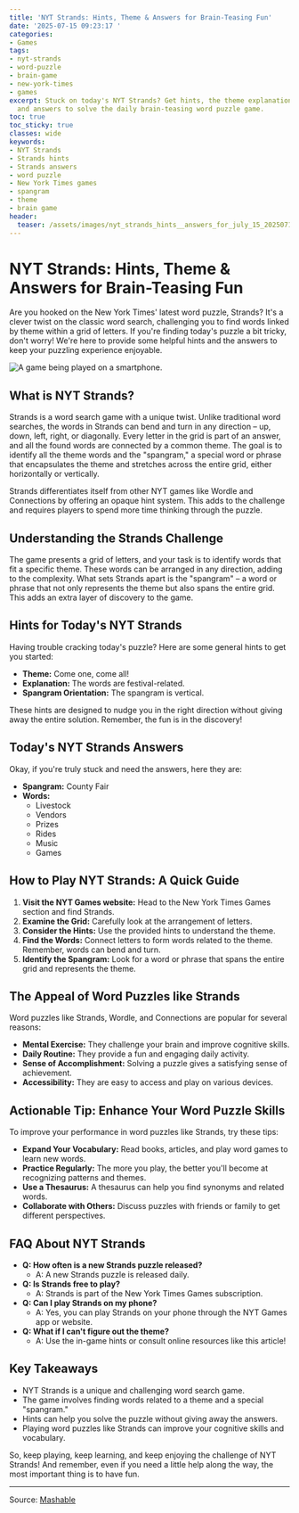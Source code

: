 ```yaml
---
title: 'NYT Strands: Hints, Theme & Answers for Brain-Teasing Fun'
date: '2025-07-15 09:23:17 '
categories:
- Games
tags:
- nyt-strands
- word-puzzle
- brain-game
- new-york-times
- games
excerpt: Stuck on today's NYT Strands? Get hints, the theme explanation, spangram,
  and answers to solve the daily brain-teasing word puzzle game.
toc: true
toc_sticky: true
classes: wide
keywords:
- NYT Strands
- Strands hints
- Strands answers
- word puzzle
- New York Times games
- spangram
- theme
- brain game
header:
  teaser: /assets/images/nyt_strands_hints__answers_for_july_15_20250715092317.jpg
---
```


# NYT Strands: Hints, Theme & Answers for Brain-Teasing Fun

Are you hooked on the New York Times' latest word puzzle, Strands? It's a clever twist on the classic word search, challenging you to find words linked by theme within a grid of letters. If you're finding today's puzzle a bit tricky, don't worry! We're here to provide some helpful hints and the answers to keep your puzzling experience enjoyable.

![A game being played on a smartphone.](https://helios-i.mashable.com/imagery/articles/03icen267TsXig474PgORgN/hero-image.jpg)

## What is NYT Strands?

Strands is a word search game with a unique twist. Unlike traditional word searches, the words in Strands can bend and turn in any direction – up, down, left, right, or diagonally. Every letter in the grid is part of an answer, and all the found words are connected by a common theme. The goal is to identify all the theme words and the "spangram," a special word or phrase that encapsulates the theme and stretches across the entire grid, either horizontally or vertically.

Strands differentiates itself from other NYT games like Wordle and Connections by offering an opaque hint system. This adds to the challenge and requires players to spend more time thinking through the puzzle.

## Understanding the Strands Challenge

The game presents a grid of letters, and your task is to identify words that fit a specific theme. These words can be arranged in any direction, adding to the complexity. What sets Strands apart is the "spangram" – a word or phrase that not only represents the theme but also spans the entire grid. This adds an extra layer of discovery to the game.

## Hints for Today's NYT Strands

Having trouble cracking today's puzzle? Here are some general hints to get you started:

*   **Theme:** Come one, come all!
*   **Explanation:** The words are festival-related.
*   **Spangram Orientation:** The spangram is vertical.

These hints are designed to nudge you in the right direction without giving away the entire solution. Remember, the fun is in the discovery!

## Today's NYT Strands Answers

Okay, if you're truly stuck and need the answers, here they are:

*   **Spangram:** County Fair
*   **Words:**
    *   Livestock
    *   Vendors
    *   Prizes
    *   Rides
    *   Music
    *   Games

## How to Play NYT Strands: A Quick Guide

1.  **Visit the NYT Games website:** Head to the New York Times Games section and find Strands.
2.  **Examine the Grid:** Carefully look at the arrangement of letters.
3.  **Consider the Hints:** Use the provided hints to understand the theme.
4.  **Find the Words:** Connect letters to form words related to the theme. Remember, words can bend and turn.
5.  **Identify the Spangram:** Look for a word or phrase that spans the entire grid and represents the theme.

## The Appeal of Word Puzzles like Strands

Word puzzles like Strands, Wordle, and Connections are popular for several reasons:

*   **Mental Exercise:** They challenge your brain and improve cognitive skills.
*   **Daily Routine:** They provide a fun and engaging daily activity.
*   **Sense of Accomplishment:** Solving a puzzle gives a satisfying sense of achievement.
*   **Accessibility:** They are easy to access and play on various devices.

## Actionable Tip: Enhance Your Word Puzzle Skills

To improve your performance in word puzzles like Strands, try these tips:

*   **Expand Your Vocabulary:** Read books, articles, and play word games to learn new words.
*   **Practice Regularly:** The more you play, the better you'll become at recognizing patterns and themes.
*   **Use a Thesaurus:** A thesaurus can help you find synonyms and related words.
*   **Collaborate with Others:** Discuss puzzles with friends or family to get different perspectives.

## FAQ About NYT Strands

*   **Q: How often is a new Strands puzzle released?**
    *   A: A new Strands puzzle is released daily.
*   **Q: Is Strands free to play?**
    *   A: Strands is part of the New York Times Games subscription.
*   **Q: Can I play Strands on my phone?**
    *   A: Yes, you can play Strands on your phone through the NYT Games app or website.
*   **Q: What if I can't figure out the theme?**
    *   A: Use the in-game hints or consult online resources like this article!

## Key Takeaways

*   NYT Strands is a unique and challenging word search game.
*   The game involves finding words related to a theme and a special "spangram."
*   Hints can help you solve the puzzle without giving away the answers.
*   Playing word puzzles like Strands can improve your cognitive skills and vocabulary.

So, keep playing, keep learning, and keep enjoying the challenge of NYT Strands! And remember, even if you need a little help along the way, the most important thing is to have fun.

---

Source: [Mashable](https://mashable.com/article/strands-nyt-hint-july-15-2025)